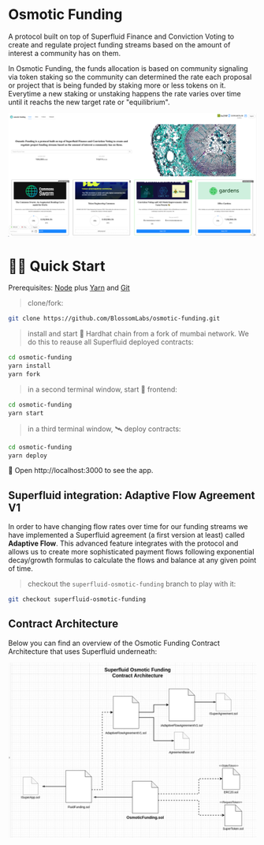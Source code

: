 # Osmotic Funding

A protocol built on top of Superfluid Finance and Conviction Voting to create and regulate project funding streams based on the amount of interest a community has on them.

In Osmotic Funding, the funds allocation is based on community signaling via token staking so the community can determined the rate each proposal or project that is being funded by staking more or less tokens on it. Everytime a new staking or unstaking happens the rate varies over time until it reachs the new target rate or "equilibrium".

![image](./docs/assets/screenshot.png)

# 🏄‍♂️ Quick Start

Prerequisites: [Node](https://nodejs.org/en/download/) plus [Yarn](https://classic.yarnpkg.com/en/docs/install/) and [Git](https://git-scm.com/downloads)

> clone/fork:

```bash
git clone https://github.com/BlossomLabs/osmotic-funding.git
```

> install and start 👷‍ Hardhat chain from a fork of mumbai network. We do this to reause all Superfluid deployed contracts:

```bash
cd osmotic-funding
yarn install
yarn fork
```

> in a second terminal window, start 📱 frontend:

```bash
cd osmotic-funding
yarn start
```

> in a third terminal window, 🛰 deploy contracts:

```bash
cd osmotic-funding
yarn deploy
```

📱 Open http://localhost:3000 to see the app.

## Superfluid integration: Adaptive Flow Agreement V1

In order to have changing flow rates over time for our funding streams we have implemented a Superfluid agreement (a first version at least) called **Adaptive Flow**. This advanced feature integrates with the protocol and allows us to create more sophisticated payment flows following exponential decay/growth formulas to calculate the flows and balance at any given point of time.

> checkout the `superfluid-osmotic-funding` branch to play with it:

```bash
git checkout superfluid-osmotic-funding
```

## Contract Architecture

Below you can find an overview of the Osmotic Funding Contract Architecture that uses Superfluid underneath:

![contract-architecture](./docs/assets/contract-architecture.png)
